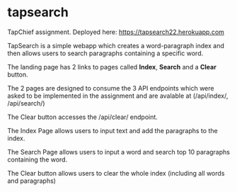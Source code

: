 # tapsearch
TapChief assignment. Deployed here: https://tapsearch22.herokuapp.com

TapSearch is a simple webapp which creates a word-paragraph index and then allows users to search paragraphs containing a specific word.

The landing page has 2 links to pages called **Index**, **Search** and a **Clear** button.

The 2 pages are designed to consume the 3 API endpoints which were asked to be implemented in the assignment and are avalable at
(/api/index/, /api/search/)

The Clear button accesses the /api/clear/ endpoint.

The Index Page allows users to input text and add the paragraphs to the index.

The Search Page allows users to input a word and search top 10 paragraphs containing the word.

The Clear button allows users to clear the whole index (including all words and paragraphs)
